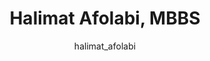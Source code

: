 ---
# this is autogenerated: do not edit
title: Halimat Afolabi, MBBS
author: halimat_afolabi
layout: author-bio
jobtitle: Applied Scientist
bio: AI; ML; Computer Vision; Precision Medicine; Translational Medicine
type: member
excerpt: "Halimat is a physician scientist from the UK. After obtaining clinical experience in the National Health Service she completed a Master's in Data Science, follo"
header:
  teaser: /assets/images/people/bio-halimat.png
papers: 
---